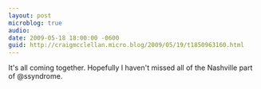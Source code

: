 ```yaml
---
layout: post
microblog: true
audio: 
date: 2009-05-18 18:00:00 -0600
guid: http://craigmcclellan.micro.blog/2009/05/19/t1850963160.html
---
```

It's all coming together.  Hopefully I haven't missed all of the Nashville part of @ssyndrome.
